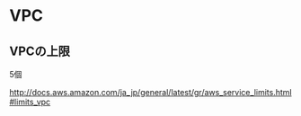 # VPC

## VPCの上限

5個

http://docs.aws.amazon.com/ja_jp/general/latest/gr/aws_service_limits.html#limits_vpc